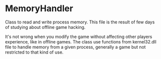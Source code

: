 # MemoryHandler

Class to read and write process memory. This file is the result of few days of studying about offline game hacking.

It's not wrong when you modify the game without affecting other players experience, like in offline games. The class use functions from kernel32.dll file to handle memory from a given process, generally a game but not restricted to that kind of use.
